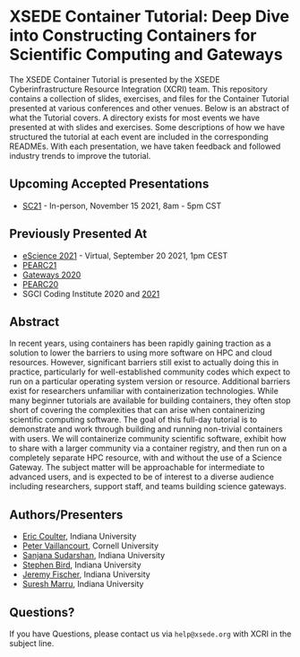 # XSEDE Container Tutorial: Deep Dive into Constructing Containers for Scientific Computing and Gateways
The XSEDE Container Tutorial is presented by the XSEDE Cyberinfrastructure Resource Integration (XCRI) team.  This repository contains a collection of slides, exercises, and files for the Container Tutorial presented at various conferences and other venues.  Below is an abstract of what the Tutorial covers.  A directory exists for most events we have presented at with slides and exercises.  Some descriptions of how we have structured the tutorial at each event are included in the corresponding READMEs.  With each presentation, we have taken feedback and followed industry trends to improve the tutorial.

## Upcoming Accepted Presentations
* [SC21](https://github.com/XSEDE/Container_Tutorial/tree/main/SC21) - In-person, November 15 2021, 8am - 5pm CST

## Previously Presented At
* [eScience 2021](https://github.com/XSEDE/Container_Tutorial/tree/main/eScience2021) - Virtual, September 20 2021, 1pm CEST
* [PEARC21](https://github.com/XSEDE/Container_Tutorial/tree/main/PEARC21)
* [Gateways 2020](https://github.com/XSEDE/Container_Tutorial/tree/main/Gateways2020)
* [PEARC20](https://github.com/XSEDE/Container_Tutorial/tree/main/PEARC20)
* SGCI Coding Institute 2020 and [2021](https://github.com/XSEDE/Container_Tutorial/tree/main/SGCI2021)

## Abstract
In recent years, using containers has been rapidly gaining traction as a solution to lower the barriers to using more software on HPC and cloud resources. However, significant barriers still exist to actually doing this in practice, particularly for well-established community codes which expect to run on a particular operating system version or resource. Additional barriers exist for researchers unfamiliar with containerization technologies. While many beginner tutorials are available for building containers, they often stop short of covering the complexities that can arise when containerizing scientific computing software. The goal of this full-day tutorial is to demonstrate and work through building and running non-trivial containers with users. We will containerize community scientific software, exhibit how to share with a larger community via a container registry, and then run on a completely separate HPC resource, with and without the use of a Science Gateway. The subject matter will be approachable for intermediate to advanced users, and is expected to be of interest to a diverse audience including researchers, support staff, and teams building science gateways.

## Authors/Presenters
* [Eric Coulter](https://github.com/ECoulter), Indiana University
* [Peter Vaillancourt](https://github.com/sk8forether), Cornell University
* [Sanjana Sudarshan](https://github.com/sanjanasudarshan), Indiana University
* [Stephen Bird](https://github.com/stebird), Indiana University
* [Jeremy Fischer](https://github.com/jlf599), Indiana University
* [Suresh Marru](https://github.com/smarru), Indiana University

## Questions?
If you have Questions, please contact us via
`help@xsede.org` with XCRI in the subject line. 
